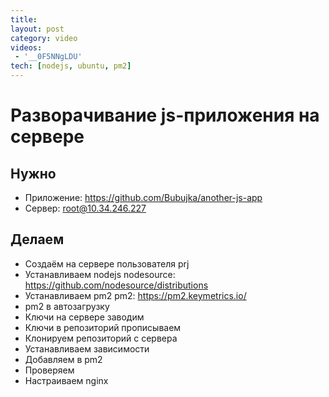 ```yaml
---
title:
layout: post
category: video
videos:
 - '__0F5NNgLDU'
tech: [nodejs, ubuntu, pm2]
---
```


# Разворачивание js-приложения на сервере

## Нужно
- Приложение:
  https://github.com/Bubujka/another-js-app
- Сервер:
  root@10.34.246.227

## Делаем
- Создаём на сервере пользователя
  prj
- Устанавливаем nodejs
  nodesource: https://github.com/nodesource/distributions
- Устанавливаем pm2
  pm2: https://pm2.keymetrics.io/
- pm2 в автозагрузку
- Ключи на сервере заводим
- Ключи в репозиторий прописываем
- Клонируем репозиторий с сервера
- Устанавливаем зависимости
- Добавляем в pm2
- Проверяем
- Настраиваем nginx

